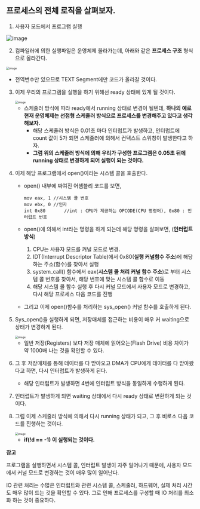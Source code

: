 ## 프로세스의 전체 로직을 살펴보자.

1. 사용자 모드에서 프로그램 실행

![image](https://user-images.githubusercontent.com/40616436/81704696-17eccc00-94a9-11ea-95bf-d87b1fcf8286.png)

2. 컴파일러에 의한 실행파일은 운영체제 올라가는데, 아래와 같은 **프로세스 구조** 형식으로 올라간다.

<img src="https://user-images.githubusercontent.com/40616436/81704969-6d28dd80-94a9-11ea-85d0-f7224678cb5d.png" alt="image" style="zoom:50%;" />

- 전역변수만 있으므로 TEXT Segment에만 코드가 올라갈 것이다.

3. 이제 우리의 프로그램을 실행을 하기 위해선 ready 상태에 있게 될 것이다.

   <img src="https://user-images.githubusercontent.com/40616436/81705824-69e22180-94aa-11ea-9d9f-54e2a58aebde.png" alt="image" style="zoom:50%;" />

   - 스케줄러 방식에 따라 ready에서 running 상태로 변경이 될텐데, **하나의 예로 현재 운영체제는 선점형 스케줄러 방식으로 프로세스를 변경해주고 있다고 생각해보자.**
     - 해당 스케줄러 방식은 0.01초 마다 인터럽트가 발생하고, 인터럽트에 count 값이 5가 되면 스케줄러에 의해서 컨텍스트 스위칭이 발생한다고 하자.
     - **그럼 위의 스케줄러 방식에 의해 우리가 구성한 프로그램은 0.05초 뒤에 running 상태로 변경하게 되어 실행이 되는 것이다.** 

4. 이제 해당 프로그램에서 open()이라는 시스템 콜을 호출한다.

   - open() 내부에 짜여진 어셈블리 코드를 보면,

     ~~~
     mov eax, 1	//시스템 콜 번호
     mov ebx, 0	//인자
     int 0x80		//int : CPU가 제공하는 OPCODE(CPU 명령어), 0x80 : 인터럽트 번호
     ~~~

   - open()에 의해서 int라는 명령을 하게 되는데 해당 명령을 살펴보면, (**인터럽트 방식**)

     1. CPU는 사용자 모드를 커널 모드로 변경.
     2. IDT(Interrupt Descriptor Table)에서 0x80(**실행 커널함수 주소**)에 해당하는 주소(함수)를 찾아서 실행
     3. system_call() 함수에서 eax(**시스템 콜 처리 커널 함수 주소**)로 부터 시스템 콜 번호를 찾아서, 해당 번호에 맞는 시스템 콜 함수로 이동
     4. 해당 시스템 콜 함수 실행 후 다시 커널 모드에서 사용자 모드로 변경하고, 다시 해당 프로세스 다음 코드를 진행

   - 그리고 이제 open()함수를 처리하는 sys_open() 커널 함수를 호출하게 된다.

5. Sys_open()을 실행하게 되면, 저장매체를 접근하는 비용이 매우 커 waiting으로 상태가 변경하게 된다.

   <img src="https://user-images.githubusercontent.com/40616436/81710643-de6a8f80-94ad-11ea-82a8-74a8dcf04c36.png" alt="image" style="zoom:50%;" />

   - 일반 저장(Registers) 보다 저장 매체에 읽어오는(Flash Drive) 비용 차이가 약 1000배 나는 것을 확인할 수 있다.

6. 그 후 저장매체를 통해 데이터를 다 받아오고 DMA가 CPU에게 데이터를 다 받아왔다고 하면, 다시 인터럽트가 발생하게 된다.

   - 해당 인터럽트가 발생하면 4번에 인터럽트 방식을 동일하게 수행하게 된다.

7. 인터럽트가 발생하게 되면 waiting 상태에서 다시 ready 상태로 변환하게 되는 것이다.

8. 그럼 이제 스케줄러 방식에 의해서 다시 running 상태가 되고, 그 후 비로소 다음 코드를 진행하는 것이다.

   <img src="https://user-images.githubusercontent.com/40616436/81704696-17eccc00-94a9-11ea-95bf-d87b1fcf8286.png" alt="image" style="zoom:50%;" />

   - **if(!d == -1) 이 실행되는 것이다.**



**참고**

프로그램을 실행하면서 시스템 콜, 인터럽트 발생이 자주 일어나기 때문에, 사용자 모드에서 커널 모드로 변경하는 것이 매우 많이 일어난다.

IO 관련 처리는 수많은 인터럽트와 관련 시스템 콜, 스케줄러, 하드웨어, 실제 처리 시간도 매우 많이 드는 것을 확인할 수 있다. 그로 인해 프로세스를 구성할 때 IO 처리를 최소화 하는 것이 중요하다.